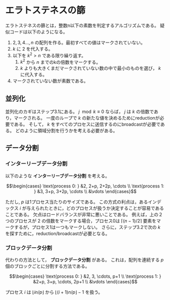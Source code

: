 # エラトステネスの篩
エラトステネスの篩とは，整数n以下の素数を判定するアルゴリズムである。
疑似コードは以下のようになる。
1. $2,3,4...,n$ の配列を作る。最初すべての値はマークされていない。
1. $k$ に $2$ を代入する。
1. 以下を $k^2>n$ である限り繰り返す。
   1. $k^2$ から $n$ までのkの倍数をマークする。
   1. $k$ よりも大きくまだマークされていない数の中で最小のものを選び， $k$ に代入する。
1. マークされていない数が素数である。


## 並列化
並列化のカギはステップ3.1にある。
$j \mod k \equiv 0$ ならば， $j$ は $k$ の倍数であり，マークされる。
一度のループで $k$ の新たな値を決めるためにreductionが必要である。
そして， $k$ をすべてのプロセスに送信するのにbroadcastが必要である。
どのように領域分割を行うかを考える必要がある。


## データ分割
### インターリーブデータ分割
以下のような __インターリーブデータ分割__ を考える。
```math
\begin{cases}
\text{process 0: } &2, 2+p, 2+2p, \cdots \\
\text{process 1: } &3, 3+p, 3+2p, \cdots \\
                   &\vdots
\end{cases}
```
ただし, $p$ は1プロセス当たりのサイズである。
この方式の利点は，あるインデックス $i$ が与えられたときに，どのプロセスが扱うか決定することが容易であることである。
欠点はロードバランスが非常に悪いことである。
例えば，上の２つのプロセスが $2$ の倍数をマークする場合，プロセス0は $\lceil(n-1)/2\rceil$ 要素をマークするが，プロセス1は一つもマークしない。
さらに，ステップ3.2で次の $k$ を探すために，reduction/broadcastが必要となる。


### ブロックデータ分割
代わりの方法として， __ブロックデータ分割__ がある。
これは，配列を連続する $p$ 個のブロックごとに分割する方法である。
```math
\begin{cases}
\text{process 0: } &2, 3, \cdots, p+1 \\
\text{process 1: } &2+p, 3+p, \cdots, 2p+1 \\
                   &\vdots
\end{cases}
```
プロセス $i$ は $\lfloor in/p\rfloor$ から $\lfloor (i+1)n/p\rfloor-1$ を扱う。
